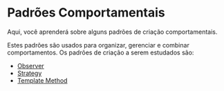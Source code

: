 # Padrões Comportamentais
Aqui, você aprenderá sobre alguns padrões de criação comportamentais. 

Estes padrões são usados para organizar, gerenciar e combinar comportamentos.
Os padrões de criação a serem estudados são:
* [Observer](https://github.com/mvscti/GTI04043-PADROES-DE-PROJETOS-DE-SOFTWARE/tree/main/src/padroes/comportamentais/observer)
* [Strategy](https://github.com/mvscti/GTI04043-PADROES-DE-PROJETOS-DE-SOFTWARE/tree/main/src/padroes/comportamentais/strategy)
* [Template Method](https://github.com/mvscti/GTI04043-PADROES-DE-PROJETOS-DE-SOFTWARE/tree/main/src/padroes/comportamentais/template_method)
